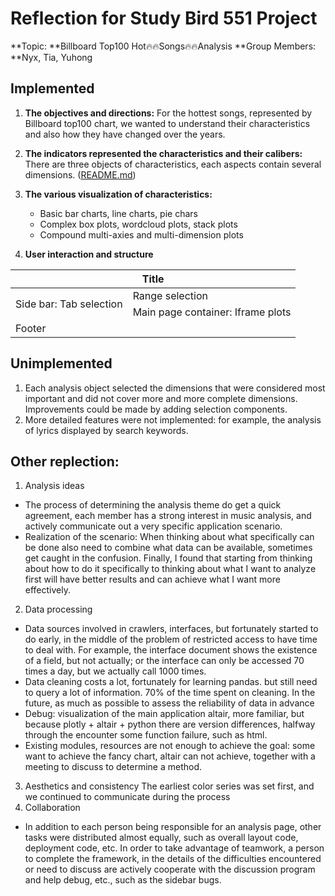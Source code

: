 # Reflection for Study Bird 551 Project
**Topic: **Billboard Top100 Hot🔥🔥Songs🔥🔥Analysis
**Group Members: **Nyx, Tia, Yuhong


## Implemented  
1. **The objectives and directions:** For the hottest songs, represented by Billboard top100 chart, we wanted to understand their characteristics and also how they have changed over the years.
2. **The indicators represented the characteristics and their calibers:** There are three objects of characteristics, each aspects contain several dimensions. ([README.md](https://github.com/petitmi/Study-Bird-551/readme.md))

3. **The various visualization of characteristics:**
   - Basic bar charts, line charts, pie chars
   - Complex box plots, wordcloud plots, stack plots
   - Compound multi-axies and multi-dimension plots
4. **User interaction and structure**
 <table>
    <thead>
        <tr>
            <th colspan="2"  text-align= "left">Title</th>
        </tr>
    </thead>
    <tbody>
        <tr>
            <td rowspan="2">Side bar: Tab selection</td>
            <td>Range selection</td>
        </tr>
        <tr>
            <td>Main page container:  Iframe plots</td>
        </tr>
        <tr>
            <td colspan="2">Footer</td>
        </tr>
    </tbody>
</table>

## Unimplemented
1. Each analysis object selected the dimensions that were considered most important and did not cover more and more complete dimensions. Improvements could be made by adding selection components.
2. More detailed features were not implemented: for example, the analysis of lyrics displayed by search keywords.
<!-- 
【实现了什么】
1. 想要分析的思路各个维度都实现了：
（1）对于每年最火的音乐，想了解整体有什么特点，还想了解特点逐年有什么变化。
（2）特点主要基于三个方面：歌曲音乐性、文学性和歌手。每个方面分别有三个维度
（3）歌曲的音乐性：音乐scale， 节奏律动，氛围。
（4）歌曲的文学性：歌词物理长度，情感，主题
（5）歌手分析：歌手的流行程度、资历（出道时长）、敬业/活跃程度（专辑数量）
2. 想要实现多种可视化图表，包括
（1）基础的柱状图、折线图、扇形图
（2）复杂的箱线图、词云图、堆积图
（3）组合的多轴多维图等
3. 网页的交互效果
（1）layout、标题、页面、页尾、侧边栏
（2）组件：菜单、rangeselection
（3）核心的可视化图：Iframe

【未实现】
1. 每个分析主题选取了认为最重要的维度，没有覆盖更多更全的维度。改善方法是可以增加选择组件。
2. 更细节的功能未能实现：比如通过搜索关键词来展示歌词的分析。 -->

## Other replection:

1. Analysis ideas 
- The process of determining the analysis theme do get a quick agreement, each member has a strong interest in music analysis, and actively communicate out a very specific application scenario. 
- Realization of the scenario: When thinking about what specifically can be done also need to combine what data can be available, sometimes get caught in the confusion. Finally, I found that starting from thinking about how to do it specifically to thinking about what I want to analyze first will have better results and can achieve what I want more effectively.
2. Data processing
- Data sources involved in crawlers, interfaces, but fortunately started to do early, in the middle of the problem of restricted access to have time to deal with. For example, the interface document shows the existence of a field, but not actually; or the interface can only be accessed 70 times a day, but we actually call 1000 times.
- Data cleaning costs a lot, fortunately for learning pandas. but still need to query a lot of information. 70% of the time spent on cleaning. In the future, as much as possible to assess the reliability of data in advance 
- Debug: visualization of the main application altair, more familiar, but because plotly + altair + python there are version differences, halfway through the encounter some function failure, such as html. 
- Existing modules, resources are not enough to achieve the goal: some want to achieve the fancy chart, altair can not achieve, together with a meeting to discuss to determine a method.
3. Aesthetics and consistency
The earliest color series was set first, and we continued to communicate during the process
5. Collaboration
- In addition to each person being responsible for an analysis page, other tasks were distributed almost equally, such as overall layout code, deployment code, etc. In order to take advantage of teamwork, a person to complete the framework, in the details of the difficulties encountered or need to discuss are actively cooperate with the discussion program and help debug, etc., such as the sidebar bugs.

<!-- 
1. 分析思路：（1）分析主题的确定过程做得到快速达成一致，每位成员都对音乐分析有浓厚的兴趣，并积极沟通出了非常具体的应用场景。（2）实现方案：在思考具体能做什么的时候还需要结合能有什么数据，有时候会陷入混乱中。最后发现从想具体怎么做开始转变为先思考想要分析什么，会有更好的效果，能更有效的达到自己想要的。
2. 数据处理方面：（1）数据源涉及爬虫、接口，还好提早开始做，中间遇到访问受限的问题有时间去处理。比如接口文档显示存在某字段，但实际没有；或者接口一天只能访问70次，但我们实际调用1000次（2）数据清洗成本大，还好对学过pandas。但是仍然需要查询很多资料。70%的时间用在了清洗。以后尽可能多提前评估数据可靠性（3）debug：可视化主要应用altair，较为熟悉，但因为plotly+altair+python存在版本差异，中途遇到一些函数失效，比如html.Img，最后发现需要写底层的实现代码。（4）现有的模块、资源不足实现目标：一些想实现的fancy图，altair无法实现，一起开会讨论确定了一个方法。
3. 美观与一致性方面：最早先定下色彩系列，过程中持续沟通
4. 协作方面：每人除了负责一个分析页面外，还近乎平均分配了其他工作，比如整体布局代码、部署代码等。为了发挥团队合作的优势，一个人完成框架，在细节方面遇到困难或需要讨论都积极配合讨论方案与帮助debug等，比如sidebar的bug。 -->
